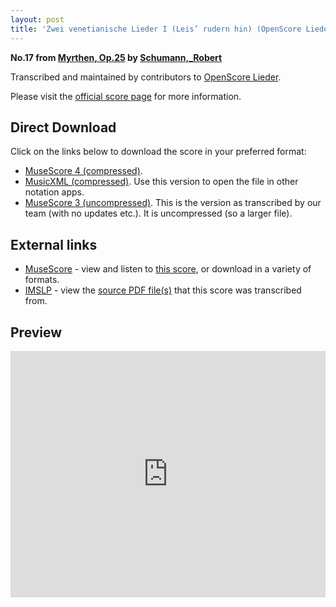 ```yaml
---
layout: post
title: 'Zwei venetianische Lieder I (Leis’ rudern hin) (OpenScore Lieder Corpus)'
---
```


__No.17 from [Myrthen, Op.25](https://fourscoreandmore.org/openscore/lieder/Schumann,_Robert/Myrthen,_Op.25/) by [Schumann,_Robert](https://fourscoreandmore.org/openscore/lieder/Schumann,_Robert)__

Transcribed and maintained by contributors to [OpenScore Lieder].

Please visit the [official score page] for more information.

[official score page]: https://musescore.com/openscore-lieder-corpus/scores/6965894
[OpenScore Lieder]: https://musescore.com/openscore-lieder-corpus

## Direct Download

Click on the links below to download the score in your preferred format:
- [MuseScore 4 (compressed)](https://fourscoreandmore.org/openscore/lieder/Schumann,_Robert/Myrthen,_Op.25/17_Zwei_venetianische_Lieder_I_%28Leis%E2%80%99_rudern_hin%29.mscz).
- [MusicXML (compressed)](https://fourscoreandmore.org/openscore/lieder/Schumann,_Robert/Myrthen,_Op.25/17_Zwei_venetianische_Lieder_I_%28Leis%E2%80%99_rudern_hin%29.mxl). Use this version to open the file in other notation apps.
- [MuseScore 3 (uncompressed)](https://raw.githubusercontent.com/OpenScore/Lieder/refs/heads/main/scores/Schumann,_Robert/Myrthen,_Op.25/17_Zwei_venetianische_Lieder_I_%28Leis%E2%80%99_rudern_hin%29/lc6965894.mscx). This is the version as transcribed by our team (with no updates etc.). It is uncompressed (so a larger file).

## External links

- [MuseScore] - view and listen to [this score][MuseScore], or download in a variety of formats.
- [IMSLP] - view the [source PDF file(s)][IMSLP] that this score was transcribed from.

[MuseScore]: https://musescore.com/score/6965894
[IMSLP]: https://imslp.org/wiki/Special:ReverseLookup/270905

## Preview

<iframe width="100%" height="394" src="https://musescore.com/openscore-lieder-corpus/scores/6965894/embed" frameborder="0" allowfullscreen allow="autoplay; fullscreen"></iframe>

